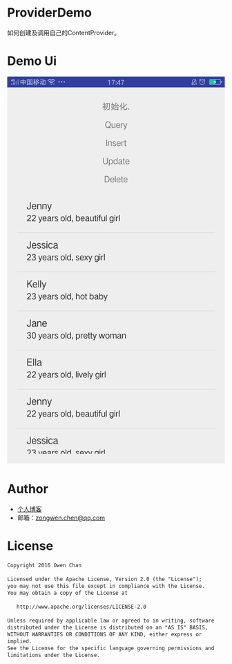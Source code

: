 # ProviderDemo


如何创建及调用自己的ContentProvider。

Demo Ui
====
 ![image](https://github.com/chenzongwen/ProviderDemo/blob/master/demo.png)

Author
===========

- [个人博客](http://blog.csdn.net/owenchan1987)
- 邮箱：zongwen.chen@qq.com


License
============

    Copyright 2016 Owen Chan

    Licensed under the Apache License, Version 2.0 (the "License");
    you may not use this file except in compliance with the License.
    You may obtain a copy of the License at

       http://www.apache.org/licenses/LICENSE-2.0

    Unless required by applicable law or agreed to in writing, software
    distributed under the License is distributed on an "AS IS" BASIS,
    WITHOUT WARRANTIES OR CONDITIONS OF ANY KIND, either express or implied.
    See the License for the specific language governing permissions and
    limitations under the License.